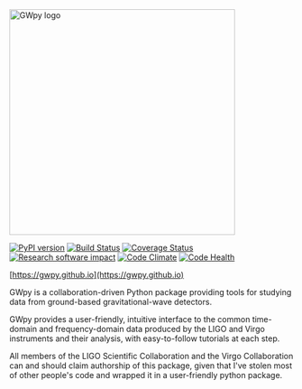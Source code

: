 <img src="https://gwpy.github.io/images/gwpy_1200.png" alt="GWpy logo" width="400" />

[![PyPI version](https://badge.fury.io/py/gwpy.svg)](http://badge.fury.io/py/gwpy) 
[![Build Status](https://travis-ci.org/gwpy/gwpy.svg?branch=master)](https://travis-ci.org/gwpy/gwpy) 
[![Coverage Status](https://coveralls.io/repos/gwpy/gwpy/badge.svg)](https://coveralls.io/r/gwpy/gwpy) 
[![Research software impact](http://depsy.org/api/package/pypi/gwpy/badge.svg)](http://depsy.org/package/python/gwpy) 
[![Code Climate](https://codeclimate.com/github/gwpy/gwpy/badges/gpa.svg)](https://codeclimate.com/github/gwpy/gwpy) 
[![Code Health](https://landscape.io/github/gwpy/gwpy/master/landscape.svg?style=flat)](https://landscape.io/github/gwpy/gwpy/master) 

[https://gwpy.github.io](https://gwpy.github.io)

GWpy is a collaboration-driven Python package providing tools for studying data from ground-based gravitational-wave detectors.

GWpy provides a user-friendly, intuitive interface to the common time-domain and frequency-domain data produced by the LIGO and Virgo instruments and their analysis, with easy-to-follow tutorials at each step.

All members of the LIGO Scientific Collaboration and the Virgo Collaboration can and should claim authorship of this package, given that I've stolen most of other people's code and wrapped it in a user-friendly python package.
